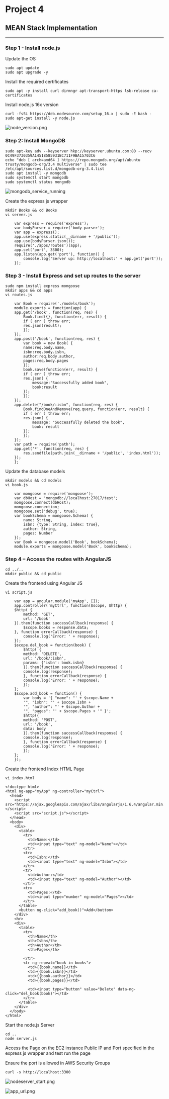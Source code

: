 # Project 4

## MEAN Stack Implementation
---
### Step 1 - Install node.js
Update the OS
```
sudo apt update
sudo apt upgrade -y
```

Install the required certificates
```
sudo apt -y install curl dirmngr apt-transport-https lsb-release ca-certificates
```

Install node.js 16x version
```
curl -fsSL https://deb.nodesource.com/setup_16.x | sudo -E bash -
sudo apt-get install -y node.js
```
![node_version.png](screenshots/node_version.png)

### Step 2: Install MongoDB
```
sudo apt-key adv --keyserver hkp://keyserver.ubuntu.com:80 --recv 0C49F3730359A14518585931BC711F9BA15703C6
echo "deb [ arch=amd64 ] https://repo.mongodb.org/apt/ubuntu trusty/mongodb-org/3.4 multiverse" | sudo tee /etc/apt/sources.list.d/mongodb-org-3.4.list
sudo apt install -y mongodb
sudo systemctl start mongodb
sudo systemctl status mongodb
```
![mongodb_service_running](screenshots/mongodb_service_running.png)

Create the express js wrapper

```
mkdir Books && cd Books
vi server.js

    var express = require('express');
    var bodyParser = require('body-parser');
    var app = express();
    app.use(express.static(__dirname + '/public'));
    app.use(bodyParser.json());
    require('./apps/routes')(app);
    app.set('port', 3300);
    app.listen(app.get('port'), function() {
        console.log('Server up: http://localhost:' + app.get('port'));
    });

```

### Step 3 - Install Express and set up routes to the server
```
sudo npm install express mongoose
mkdir apps && cd apps
vi routes.js

    var Book = require('./models/book');
    module.exports = function(app) {
    app.get('/book', function(req, res) {
        Book.find({}, function(err, result) {
        if ( err ) throw err;
        res.json(result);
        });
    }); 
    app.post('/book', function(req, res) {
        var book = new Book( {
        name:req.body.name,
        isbn:req.body.isbn,
        author:req.body.author,
        pages:req.body.pages
        });
        book.save(function(err, result) {
        if ( err ) throw err;
        res.json( {
            message:"Successfully added book",
            book:result
        });
        });
    });
    app.delete("/book/:isbn", function(req, res) {
        Book.findOneAndRemove(req.query, function(err, result) {
        if ( err ) throw err;
        res.json( {
            message: "Successfully deleted the book",
            book: result
        });
        });
    });
    var path = require('path');
    app.get('*', function(req, res) {
        res.sendfile(path.join(__dirname + '/public', 'index.html'));
    });
    };
```
Update the database models

```
mkdir models && cd models
vi book.js

    var mongoose = require('mongoose');
    var dbHost = 'mongodb://localhost:27017/test';
    mongoose.connect(dbHost);
    mongoose.connection;
    mongoose.set('debug', true);
    var bookSchema = mongoose.Schema( {
        name: String,
        isbn: {type: String, index: true},
        author: String,
        pages: Number
    });
    var Book = mongoose.model('Book', bookSchema);
    module.exports = mongoose.model('Book', bookSchema);
```


### Step 4 – Access the routes with AngularJS

```
cd ../..
mkdir public && cd public
```
Create the frontend using Angular JS
```
vi script.js

    var app = angular.module('myApp', []);
    app.controller('myCtrl', function($scope, $http) {
    $http( {
        method: 'GET',
        url: '/book'
    }).then(function successCallback(response) {
        $scope.books = response.data;
    }, function errorCallback(response) {
        console.log('Error: ' + response);
    });
    $scope.del_book = function(book) {
        $http( {
        method: 'DELETE',
        url: '/book/:isbn',
        params: {'isbn': book.isbn}
        }).then(function successCallback(response) {
        console.log(response);
        }, function errorCallback(response) {
        console.log('Error: ' + response);
        });
    };
    $scope.add_book = function() {
        var body = '{ "name": "' + $scope.Name + 
        '", "isbn": "' + $scope.Isbn +
        '", "author": "' + $scope.Author + 
        '", "pages": "' + $scope.Pages + '" }';
        $http({
        method: 'POST',
        url: '/book',
        data: body
        }).then(function successCallback(response) {
        console.log(response);
        }, function errorCallback(response) {
        console.log('Error: ' + response);
        });
    };
    });
```
Create the frontend Index HTML Page

```
vi index.html

<!doctype html>
<html ng-app="myApp" ng-controller="myCtrl">
  <head>
    <script src="https://ajax.googleapis.com/ajax/libs/angularjs/1.6.4/angular.min.js"></script>
    <script src="script.js"></script>
  </head>
  <body>
    <div>
      <table>
        <tr>
          <td>Name:</td>
          <td><input type="text" ng-model="Name"></td>
        </tr>
        <tr>
          <td>Isbn:</td>
          <td><input type="text" ng-model="Isbn"></td>
        </tr>
        <tr>
          <td>Author:</td>
          <td><input type="text" ng-model="Author"></td>
        </tr>
        <tr>
          <td>Pages:</td>
          <td><input type="number" ng-model="Pages"></td>
        </tr>
      </table>
      <button ng-click="add_book()">Add</button>
    </div>
    <hr>
    <div>
      <table>
        <tr>
          <th>Name</th>
          <th>Isbn</th>
          <th>Author</th>
          <th>Pages</th>

        </tr>
        <tr ng-repeat="book in books">
          <td>{{book.name}}</td>
          <td>{{book.isbn}}</td>
          <td>{{book.author}}</td>
          <td>{{book.pages}}</td>

          <td><input type="button" value="Delete" data-ng-click="del_book(book)"></td>
        </tr>
      </table>
    </div>
  </body>
</html>

```

Start the node.js Server
```
cd ..
node server.js
```

Access the Page on the EC2 instance Public IP and Port specified in the express js wrapper and test run the page

Ensure the port is allowed in AWS Security Groups
```
curl -s http://localhost:3300
```
![nodeserver_start.png](screenshots/nodeserver_start.png)

![app_url.png](screenshots/app_url.png)
